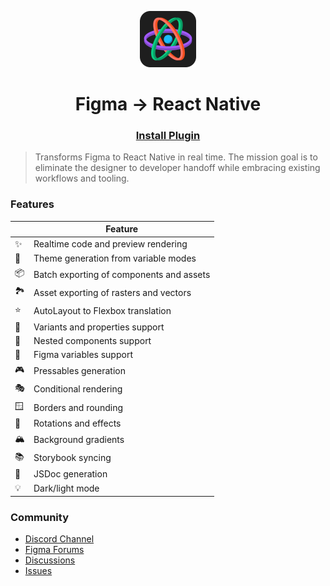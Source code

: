 <p align="center">
  <img src="./art/logo.png" width="90px"/>
</p>
<h1 align="center">
  Figma → React Native
</h1>
<h3 align="center">
  <a href="https://www.figma.com/community/plugin/821138713091291738">
    Install Plugin
  </a>
</h3>

> Transforms Figma to React Native in real time. The mission goal is to eliminate the designer to developer handoff while embracing existing workflows and tooling.

### Features

|   | Feature |
| - | ------- | 
| ✨ | Realtime code and preview rendering
| 🎨 | Theme generation from variable modes
| 📦 | Batch exporting of components and assets
| 🏞 | Asset exporting of rasters and vectors
| ⭐️ | AutoLayout to Flexbox translation
| 🎲 | Variants and properties support
| 🧱 | Nested components support
| 🧩 | Figma variables support
| 🎮 | Pressables generation
| 🎭 | Conditional rendering
| 🪟 | Borders and rounding
| 🔄 | Rotations and effects
| 🏔 | Background gradients
| 📚 | Storybook syncing
| 📖 | JSDoc generation
| 💡 | Dark/light mode

### Community

- [Discord Channel](https://discord.com/invite/TzhDRyj)
- [Figma Forums](https://forum.figma.com/t/react-component-generator/14236)
- [Discussions](https://github.com/kat-tax/figma/discussions)
- [Issues](https://github.com/kat-tax/figma/issues)
